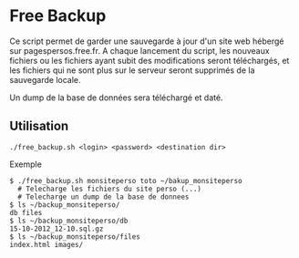 Free Backup
===========

Ce script permet de garder une sauvegarde à jour d'un site web hébergé sur pagespersos.free.fr.
A chaque lancement du script, les nouveaux fichiers ou les fichiers ayant subit des modifications seront téléchargés,
et les fichiers qui ne sont plus sur le serveur seront supprimés de la sauvegarde locale.

Un dump de la base de données sera téléchargé et daté.

Utilisation
-----------

    ./free_backup.sh <login> <password> <destination dir>

Exemple

    $ ./free_backup.sh monsiteperso toto ~/bakup_monsiteperso
      # Telecharge les fichiers du site perso (...)
      # Telecharge un dump de la base de donnees
    $ ls ~/backup_monsiteperso/
    db files
    $ ls ~/backup_monsiteperso/db
    15-10-2012_12-10.sql.gz
    $ ls ~/backup_monsiteperso/files
    index.html images/
    
    
